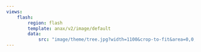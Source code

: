 ```yaml
---
views:
    flash:
        region: flash
        template: anax/v2/image/default
        data:
            src: "image/theme/tree.jpg?width=1100&crop-to-fit&area=0,0,30,0"
---
```

